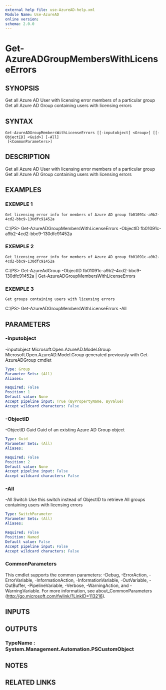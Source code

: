 ```yaml
---
external help file: use-AzureAD-help.xml
Module Name: Use-AzureAD
online version:
schema: 2.0.0
---
```


# Get-AzureADGroupMembersWithLicenseErrors

## SYNOPSIS
Get all Azure AD User with licensing error members of a particular group
Get all Azure AD Group containing users with licensing errors

## SYNTAX

```
Get-AzureADGroupMembersWithLicenseErrors [[-inputobject] <Group>] [[-ObjectID] <Guid>] [-All]
 [<CommonParameters>]
```

## DESCRIPTION
Get all Azure AD User with licensing error members of a particular group
Get all Azure AD Group containing users with licensing errors

## EXAMPLES

### EXEMPLE 1
```
Get licensing error info for members of Azure AD group fb01091c-a9b2-4cd2-bbc9-130dfc91452a
```

C:\PS\> Get-AzureADGroupMembersWithLicenseErrors -ObjectID fb01091c-a9b2-4cd2-bbc9-130dfc91452a

### EXEMPLE 2
```
Get licensing error info for members of Azure AD group fb01091c-a9b2-4cd2-bbc9-130dfc91452a
```

C:\PS\> Get-AzureAdGroup -ObjectID fb01091c-a9b2-4cd2-bbc9-130dfc91452a | Get-AzureADGroupMembersWithLicenseErrors

### EXEMPLE 3
```
Get groups containing users with licensing errors
```

C:\PS\> Get-AzureADGroupMembersWithLicenseErrors -All

## PARAMETERS

### -inputobject
-inputobject Microsoft.Open.AzureAD.Model.Group
   Microsoft.Open.AzureAD.Model.Group generated previously with Get-AzureADGroup cmdlet

```yaml
Type: Group
Parameter Sets: (All)
Aliases:

Required: False
Position: 1
Default value: None
Accept pipeline input: True (ByPropertyName, ByValue)
Accept wildcard characters: False
```

### -ObjectID
-ObjectID Guid
Guid of an existing Azure AD Group object

```yaml
Type: Guid
Parameter Sets: (All)
Aliases:

Required: False
Position: 2
Default value: None
Accept pipeline input: False
Accept wildcard characters: False
```

### -All
-All Switch
Use this switch instead of ObjectID to retrieve All groups containing users with licensing errors

```yaml
Type: SwitchParameter
Parameter Sets: (All)
Aliases:

Required: False
Position: Named
Default value: False
Accept pipeline input: False
Accept wildcard characters: False
```

### CommonParameters
This cmdlet supports the common parameters: -Debug, -ErrorAction, -ErrorVariable, -InformationAction, -InformationVariable, -OutVariable, -OutBuffer, -PipelineVariable, -Verbose, -WarningAction, and -WarningVariable.
For more information, see about_CommonParameters (http://go.microsoft.com/fwlink/?LinkID=113216).

## INPUTS

## OUTPUTS

### TypeName : System.Management.Automation.PSCustomObject
## NOTES

## RELATED LINKS
